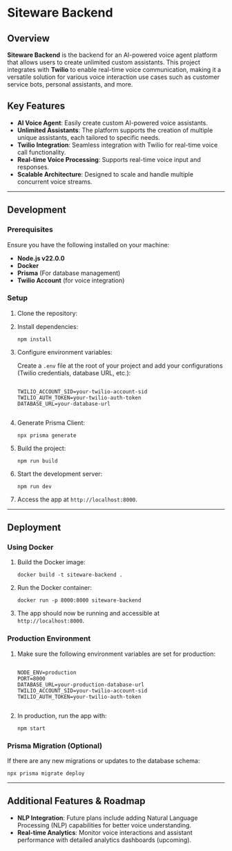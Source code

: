 # Siteware Backend

## Overview

**Siteware Backend** is the backend for an AI-powered voice agent platform that allows users to create unlimited custom assistants. This project integrates with **Twilio** to enable real-time voice communication, making it a versatile solution for various voice interaction use cases such as customer service bots, personal assistants, and more.

## Key Features

*   **AI Voice Agent**: Easily create custom AI-powered voice assistants.
*   **Unlimited Assistants**: The platform supports the creation of multiple unique assistants, each tailored to specific needs.
*   **Twilio Integration**: Seamless integration with Twilio for real-time voice call functionality.
*   **Real-time Voice Processing**: Supports real-time voice input and responses.
*   **Scalable Architecture**: Designed to scale and handle multiple concurrent voice streams.

- - -

## Development

### Prerequisites

Ensure you have the following installed on your machine:

*   **Node.js v22.0.0**
*   **Docker**
*   **Prisma** (For database management)
*   **Twilio Account** (for voice integration)

### Setup

1.  Clone the repository:
    
2.  Install dependencies:
    
    ```
    npm install
    ```
    
3.  Configure environment variables:
    
    Create a `.env` file at the root of your project and add your configurations (Twilio credentials, database URL, etc.):
    
    ```
    
    TWILIO_ACCOUNT_SID=your-twilio-account-sid
    TWILIO_AUTH_TOKEN=your-twilio-auth-token
    DATABASE_URL=your-database-url
            
    ```
    
4.  Generate Prisma Client:
    
    ```
    npx prisma generate
    ```
    
5.  Build the project:
    
    ```
    npm run build
    ```
    
6.  Start the development server:
    
    ```
    npm run dev
    ```
    
7.  Access the app at `http://localhost:8000`.

- - -

## Deployment

### Using Docker

1.  Build the Docker image:
    
    ```
    docker build -t siteware-backend .
    ```
    
2.  Run the Docker container:
    
    ```
    docker run -p 8000:8000 siteware-backend
    ```
    
3.  The app should now be running and accessible at `http://localhost:8000`.

### Production Environment

1.  Make sure the following environment variables are set for production:
    
    ```
    
    NODE_ENV=production
    PORT=8000
    DATABASE_URL=your-production-database-url
    TWILIO_ACCOUNT_SID=your-twilio-account-sid
    TWILIO_AUTH_TOKEN=your-twilio-auth-token
            
    ```
    
2.  In production, run the app with:
    
    ```
    npm start
    ```
    

### Prisma Migration (Optional)

If there are any new migrations or updates to the database schema:

```
npx prisma migrate deploy
```

- - -

## Additional Features & Roadmap

*   **NLP Integration**: Future plans include adding Natural Language Processing (NLP) capabilities for better voice understanding.
*   **Real-time Analytics**: Monitor voice interactions and assistant performance with detailed analytics dashboards (upcoming).